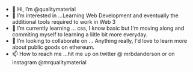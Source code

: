 - 👋 Hi, I’m @qualitymaterial
- 👀 I’m interested in ...Learning Web Development and eventually the additional tools required to work in Web 3
- 🌱 I’m currently learning ... css, I know basic but I'm moving along and commiting myself to learning a liitle bit more everyday.
- 💞️ I’m looking to collaborate on ... Anything really, I'd love to learn more about public goods on ethereum.
- 📫 How to reach me ...hit me up on twitter @ mrbdanderson or on instagram @mrqualitymaterial

<!---
qualitymaterial/qualitymaterial is a ✨ special ✨ repository because its `README.md` (this file) appears on your GitHub profile.
You can click the Preview link to take a look at your changes.
--->
